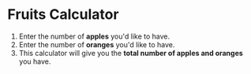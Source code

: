 # Fruits Calculator

1. Enter the number of **apples** you'd like to have.
2. Enter the number of **oranges** you'd like to have.
3. This calculator will give you the **total number of apples and oranges** you have.
